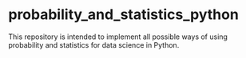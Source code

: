# probability_and_statistics_python
This repository is intended to implement all possible ways of using probability and statistics for data science in Python.
